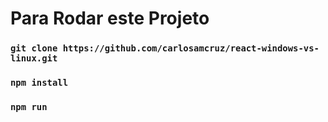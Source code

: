 # Para Rodar este Projeto

### `git clone https://github.com/carlosamcruz/react-windows-vs-linux.git`

### `npm install`

### `npm run`
